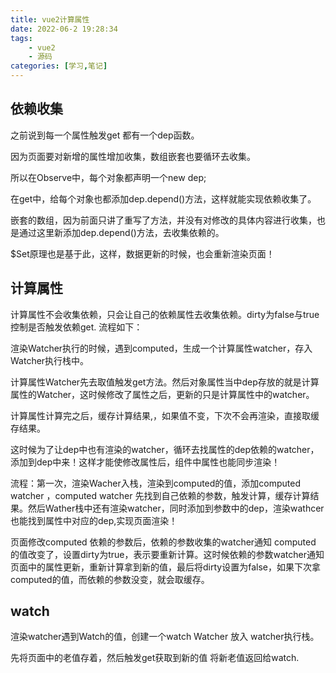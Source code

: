 ```yaml
---
title: vue2计算属性
date: 2022-06-2 19:28:34
tags:
    - vue2
    - 源码
categories: [学习,笔记]
---
```

## 依赖收集

之前说到每一个属性触发get 都有一个dep函数。
<!-- more -->

因为页面要对新增的属性增加收集，数组嵌套也要循环去收集。

所以在Observe中，每个对象都声明一个new dep;

在get中，给每个对象也都添加dep.depend()方法，这样就能实现依赖收集了。

嵌套的数组，因为前面只讲了重写了方法，并没有对修改的具体内容进行收集，也是通过这里新添加dep.depend()方法，去收集依赖的。

$Set原理也是基于此，这样，数据更新的时候，也会重新渲染页面！


## 计算属性

计算属性不会收集依赖，只会让自己的依赖属性去收集依赖。dirty为false与true控制是否触发依赖get. 流程如下：

渲染Watcher执行的时候，遇到computed，生成一个计算属性watcher，存入Watcher执行栈中。

计算属性Watcher先去取值触发get方法。然后对象属性当中dep存放的就是计算属性的Watcher，这时候修改了属性之后，更新的只是计算属性中的watcher。

计算属性计算完之后，缓存计算结果,，如果值不变，下次不会再渲染，直接取缓存结果。

这时候为了让dep中也有渲染的watcher，循环去找属性的dep依赖的watcher，添加到dep中来！这样才能使修改属性后，组件中属性也能同步渲染！


流程：第一次，渲染Wacher入栈，渲染到computed的值，添加computed watcher ，computed watcher 先找到自己依赖的参数，触发计算，缓存计算结果。然后Wather栈中还有渲染watcher，同时添加到参数中的dep，渲染wathcer也能找到属性中对应的dep,实现页面渲染！

页面修改computed 依赖的参数后，依赖的参数收集的watcher通知 computed 的值改变了，设置dirty为true，表示要重新计算。这时候依赖的参数watcher通知页面中的属性更新，重新计算拿到新的值，最后将dirty设置为false，如果下次拿computed的值，而依赖的参数没变，就会取缓存。


## watch

渲染watcher遇到Watch的值，创建一个watch Watcher 放入 watcher执行栈。

先将页面中的老值存着，然后触发get获取到新的值 将新老值返回给watch.